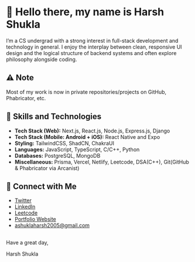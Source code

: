 # 👋 Hello there, my name is Harsh Shukla

I’m a CS undergrad with a strong interest in full-stack development and technology in general. 
I enjoy the interplay between clean, responsive UI design and the logical structure of backend systems and often explore philosophy alongside coding.


## ⚠️ Note 
Most of my work is now in private repositories/projects on GitHub, Phabricator, etc.

## 💼 Skills and Technologies

- **Tech Stack (Web):** Next.js, React.js, Node.js, Express.js, Django
- **Tech Stack (Mobile: Android + iOS):** React Native and Expo
- **Styling:** TailwindCSS, ShadCN, ChakraUI
- **Languages:** JavaScript, TypeScript, C/C++, Python
- **Databases:** PostgreSQL, MongoDB
- **Miscellaneous:** Prisma, Vercel, Netlify, Leetcode, DSA(C++), Git(GitHub & Phabricator via Arcanist)

## 🔗 Connect with Me

- [Twitter](https://twitter.com/PrgrmrShukla)
- [LinkedIn](https://www.linkedin.com/in/harsh-s-274277255)
- [Leetcode](https://leetcode.com/harshshukla_123)
- [Portfolio Website](https://prgrmr.vercel.app)
- ashuklaharsh2005@gmail.com


##
Have a great day,

Harsh Shukla
